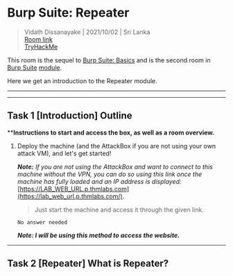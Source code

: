   # Burp Suite: Repeater
  
> Vidath Dissanayake | 2021/10/02 | Sri Lanka  
> [Room link](https://tryhackme.com/room/burpsuiterepeater)  
> [TryHackMe](https://tryhackme.com)
  
  This room is the sequel to [Burp Suite: Basics](../burpsuitebasics/README.md) and is the second room in [Burp Suite](../README.md) [module](../../README.md).
  
  Here we get an introduction to the Repeater module.
  
  ---
  ---
  
  ## Task 1 [Introduction] Outline
  
  ****Instructions to start and access the box, as well as a room overview.**

1. Deploy the machine (and the AttackBox if you are not using your own attack VM), and let's get started!

    _**Note:** If you are not using the AttackBox and want to connect to this machine without the VPN, you can do so using this link once the machine has fully loaded and an IP address is displayed:_ [https://LAB_WEB_URL.p.thmlabs.com](https://lab_web_url.p.thmlabs.com/).
    
    > Just start the machine and access it through the given link.
    
    ```
    No answer needed
    ```

    ***Note: I will be using this method to access the website.***
    
---

## Task 2 [Repeater] What is Repeater?
